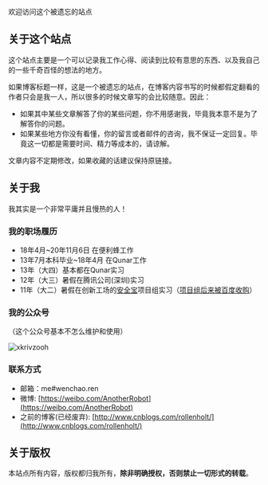欢迎访问这个被遗忘的站点

## 关于这个站点

这个站点主要是一个可以记录我工作心得、阅读到比较有意思的东西、以及我自己的一些千奇百怪的想法的地方。

如果博客标题一样，这是一个被遗忘的站点，在博客内容书写的时候都假定翻看的作者只会是我一人，所以很多的时候文章写的会比较随意。因此：

- 如果其中某些文章解答了你的某些问题，你不用感谢我，毕竟我本意不是为了解答你的问题。
- 如果某些地方你没有看懂，你的留言或者邮件的咨询，我不保证一定回复。毕竟这一切都是需要时间、精力等成本的，请谅解。

文章内容不定期修改，如果收藏的话建议保持原链接。

## 关于我

我其实是一个非常平庸并且慢热的人！


### 我的职场履历

- 18年4月~20年11月6日 在便利蜂工作
- 13年7月本科毕业~18年4月 在Qunar工作
- 13年（大四）基本都在Qunar实习
- 12年（大三）暑假在腾讯公司(深圳)实习
- 11年（大二）暑假在创新工场的[安全宝](http://www.anquanbao.com/)项目组实习（[项目组后来被百度收购](http://tech.163.com/15/0415/11/AN8520PG00094P2J.html)）


### 我的公众号

（这个公众号基本不怎么维护和使用）

![xkrivzooh](http://wenchao.ren/img/2020/11/qrcode_for_gh_7c155733c121_258.jpg)

### 联系方式

- 邮箱：me#wenchao.ren
- 微博: [https://weibo.com/AnotherRobot](https://weibo.com/AnotherRobot)
- 之前的博客(已经废弃): [http://www.cnblogs.com/rollenholt/](http://www.cnblogs.com/rollenholt/)


## 关于版权

本站点所有内容，版权都归我所有，**除非明确授权，否则禁止一切形式的转载**。
